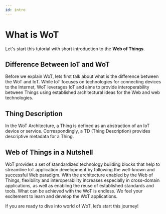 ```yaml
---
id: intro
---
```


# What is WoT

Let's start this tutorial with short introduction to the **Web of Things**.

## Difference Between IoT and WoT

Before we explain WoT, lets first talk about what is the difference between the WoT and IoT. While IoT focuses on technologies for connecting devices to the Internet, WoT leverages IoT and aims to provide interoperability between Things using established architectural ideas for the Web and web technologies.

## Thing Description

In the WoT Architecture, a Thing is defined as an abstraction of an IoT device or service. Correspondingly, a TD (Thing Description) provides descriptive metadata for a Thing.

## Web of Things in a Nutshell

WoT provides a set of standardized technology building blocks that help to streamline IoT application development by following the well-known and successful Web paradigm. With the architecture enabled by the Web of Things, flexibility and interoperability increases especially in cross-domain applications, as well as enabling the reuse of established standards and tools. What can be achieved with the WoT is endless. We feel your excitement to learn and develop the WoT applications.

If you are ready to dive into world of WoT, let’s start this journey!
